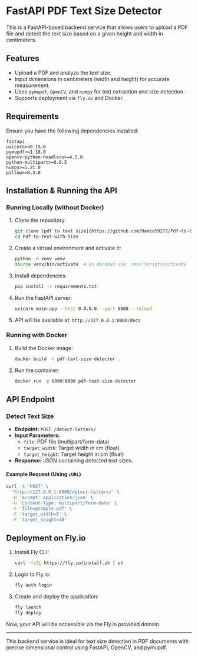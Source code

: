 # FastAPI PDF Text Size Detector

This is a FastAPI-based backend service that allows users to upload a PDF file and detect the text size based on a given height and width in centimeters.

## Features
- Upload a PDF and analyze the text size.
- Input dimensions in centimeters (width and height) for accurate measurement.
- Uses `pymupdf`, `OpenCV`, and `numpy` for text extraction and size detection.
- Supports deployment via `fly.io` and Docker.

## Requirements
Ensure you have the following dependencies installed:

```
fastapi
uvicorn>=0.15.0
pymupdf>=1.18.0
opencv-python-headless>=4.5.0
python-multipart>=0.0.5
numpy>=1.21.0
pillow>=8.3.0
```

## Installation & Running the API

### Running Locally (without Docker)
1. Clone the repository:
    ```sh
    git clone [pdf to text size](https://github.com/Hamza59272/Pdf-to-text-with-size)
    cd Pdf-to-text-with-size
    ```
2. Create a virtual environment and activate it:
    ```sh
    python -m venv venv
    source venv/bin/activate  # On Windows use: venv\Scripts\activate
    ```
3. Install dependencies:
    ```sh
    pip install -r requirements.txt
    ```
4. Run the FastAPI server:
    ```sh
    uvicorn main:app --host 0.0.0.0 --port 8000 --reload
    ```
5. API will be available at: `http://127.0.0.1:8000/docs`

### Running with Docker
1. Build the Docker image:
    ```sh
    docker build -t pdf-text-size-detector .
    ```
2. Run the container:
    ```sh
    docker run -p 8000:8000 pdf-text-size-detector
    ```

## API Endpoint
### Detect Text Size
- **Endpoint:** `POST /detect-letters/`
- **Input Parameters:**
    - `file`: PDF file (multipart/form-data)
    - `target_width`: Target width in cm (float)
    - `target_height`: Target height in cm (float)
- **Response:** JSON containing detected text sizes.

#### Example Request (Using `cURL`)
```sh
curl -X 'POST' \
  'http://127.0.0.1:8000/detect-letters/' \
  -H 'accept: application/json' \
  -H 'Content-Type: multipart/form-data' \
  -F 'file=@sample.pdf' \
  -F 'target_width=5' \
  -F 'target_height=10'
```

## Deployment on Fly.io
1. Install Fly CLI:
    ```sh
    curl -fsSL https://fly.io/install.sh | sh
    ```
2. Login to Fly.io:
    ```sh
    fly auth login
    ```
3. Create and deploy the application:
    ```sh
    fly launch
    fly deploy
    ```

Now, your API will be accessible via the Fly.io provided domain.

---

This backend service is ideal for text size detection in PDF documents with precise dimensional control using FastAPI, OpenCV, and pymupdf.

